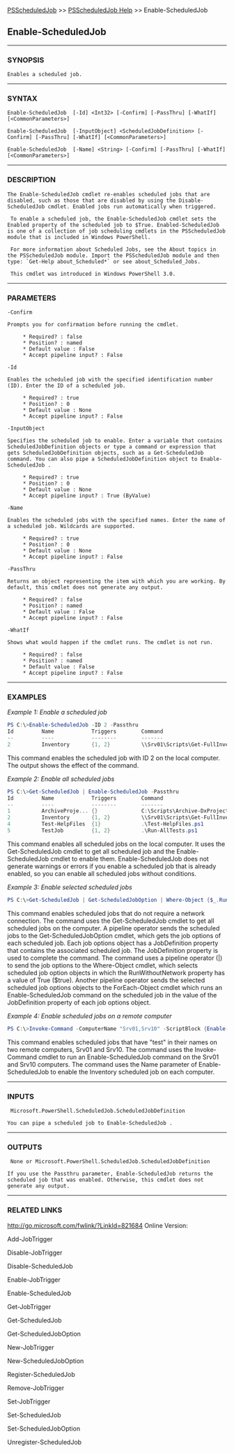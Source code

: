 [PSScheduledJob](../ReadMe.md) >> [PSScheduledJob Help](./PSScheduledJob_Help.md) >> Enable-ScheduledJob

## Enable-ScheduledJob ##



 --- 

 

 ### SYNOPSIS ### 

    Enables a scheduled job.

 --- 

 

 ### SYNTAX ### 

    Enable-ScheduledJob  [-Id] <Int32> [-Confirm] [-PassThru] [-WhatIf] [<CommonParameters>] 

    Enable-ScheduledJob  [-InputObject] <ScheduledJobDefinition> [-Confirm] [-PassThru] [-WhatIf] [<CommonParameters>] 

    Enable-ScheduledJob  [-Name] <String> [-Confirm] [-PassThru] [-WhatIf] [<CommonParameters>] 



 --- 

 


 ### DESCRIPTION ### 

    The Enable-ScheduledJob cmdlet re-enables scheduled jobs that are disabled, such as those that are disabled by using the Disable-ScheduledJob cmdlet. Enabled jobs run automatically when triggered.

     To enable a scheduled job, the Enable-ScheduledJob cmdlet sets the Enabled property of the scheduled job to $True. Enabled-ScheduledJob is one of a collection of job scheduling cmdlets in the PSScheduledJob module that is included in Windows PowerShell.

     For more information about Scheduled Jobs, see the About topics in the PSScheduledJob module. Import the PSScheduledJob module and then type: `Get-Help about_Scheduled*` or see about_Scheduled_Jobs.

     This cmdlet was introduced in Windows PowerShell 3.0.

 --- 

 


 ### PARAMETERS ### 

 
  `-Confirm` <SwitchParameter> 

    Prompts you for confirmation before running the cmdlet.

         * Required? : false 
         * Position? : named 
         * Default value : False 
         * Accept pipeline input? : False 


  `-Id` <Int32> 

    Enables the scheduled job with the specified identification number (ID). Enter the ID of a scheduled job.

         * Required? : true 
         * Position? : 0 
         * Default value : None 
         * Accept pipeline input? : False 


  `-InputObject` <ScheduledJobDefinition> 

    Specifies the scheduled job to enable. Enter a variable that contains ScheduledJobDefinition objects or type a command or expression that gets ScheduledJobDefinition objects, such as a Get-ScheduledJob command. You can also pipe a ScheduledJobDefinition object to Enable-ScheduledJob .

         * Required? : true 
         * Position? : 0 
         * Default value : None 
         * Accept pipeline input? : True (ByValue) 


  `-Name` <String> 

    Enables the scheduled jobs with the specified names. Enter the name of a scheduled job. Wildcards are supported.

         * Required? : true 
         * Position? : 0 
         * Default value : None 
         * Accept pipeline input? : False 


  `-PassThru` <SwitchParameter> 

    Returns an object representing the item with which you are working. By default, this cmdlet does not generate any output.

         * Required? : false 
         * Position? : named 
         * Default value : False 
         * Accept pipeline input? : False 


  `-WhatIf` <SwitchParameter> 

    Shows what would happen if the cmdlet runs. The cmdlet is not run.

         * Required? : false 
         * Position? : named 
         * Default value : False 
         * Accept pipeline input? : False 



 --- 

 


 ### EXAMPLES ### 

 *Example 1: Enable a scheduled job*

```PowerShell
PS C:\>Enable-ScheduledJob -ID 2 -Passthru
Id         Name            Triggers        Command                                  Enabled
--         ----            --------        -------                                  -------
2          Inventory       {1, 2}          \\Srv01\Scripts\Get-FullInventory.ps1    True
```

This command enables the scheduled job with ID 2 on the local computer. The output shows the effect of the command.

*Example 2: Enable all scheduled jobs*

```PowerShell
PS C:\>Get-ScheduledJob | Enable-ScheduledJob -Passthru
Id         Name            Triggers        Command                                  Enabled
--         ----            --------        -------                                  -------
1          ArchiveProje... {}              C:\Scripts\Archive-DxProjects.ps1        True
2          Inventory       {1, 2}          \\Srv01\Scripts\Get-FullInventory.ps1    True
4          Test-HelpFiles  {1}             .\Test-HelpFiles.ps1                     True
5          TestJob         {1, 2}          .\Run-AllTests.ps1                       True
```

This command enables all scheduled jobs on the local computer. It uses the Get-ScheduledJob cmdlet to get all scheduled job and the Enable-ScheduledJob cmdlet to enable them. Enable-ScheduledJob does not generate warnings or errors if you enable a scheduled job that is already enabled, so you can enable all scheduled jobs without conditions.

*Example 3: Enable selected scheduled jobs*

```PowerShell
PS C:\>Get-ScheduledJob | Get-ScheduledJobOption | Where-Object {$_.RunWithoutNetwork} | ForEach-Object {Enable-ScheduledJob -InputObject $_.JobDefinition}
```

This command enables scheduled jobs that do not require a network connection.
 The command uses the Get-ScheduledJob cmdlet to get all scheduled jobs on the computer. A pipeline operator sends the scheduled jobs to the Get-ScheduledJobOption cmdlet, which gets the job options of each scheduled job. Each job options object has a JobDefinition property that contains the associated scheduled job. The JobDefinition property is used to complete the command.
 The command uses a pipeline operator (|) to send the job options to the Where-Object cmdlet, which selects scheduled job option objects in which the RunWithoutNetwork property has a value of True ($true). Another pipeline operator sends the selected scheduled job options objects to the ForEach-Object cmdlet which runs an Enable-ScheduledJob command on the scheduled job in the value of the JobDefinition property of each job options object. 

*Example 4: Enable scheduled jobs on a remote computer*

```PowerShell
PS C:\>Invoke-Command -ComputerName "Srv01,Srv10" -ScriptBlock {Enable-ScheduledJob -Name "Inventory"}
```

This command enables scheduled jobs that have "test" in their names on two remote computers, Srv01 and Srv10.
 The command uses the Invoke-Command cmdlet to run an Enable-ScheduledJob command on the Srv01 and Srv10 computers. The command uses the Name parameter of Enable-ScheduledJob to enable the Inventory scheduled job on each computer. 



 --- 

 


 ### INPUTS ### 

     Microsoft.PowerShell.ScheduledJob.ScheduledJobDefinition 

    You can pipe a scheduled job to Enable-ScheduledJob . 



 --- 

 


 ### OUTPUTS ### 

     None or Microsoft.PowerShell.ScheduledJob.ScheduledJobDefinition 

    If you use the Passthru parameter, Enable-ScheduledJob returns the scheduled job that was enabled. Otherwise, this cmdlet does not generate any output. 



 --- 

 


 ### RELATED LINKS ### 

 http://go.microsoft.com/fwlink/?LinkId=821684  Online Version: 

  Add-JobTrigger 

  Disable-JobTrigger 

  Disable-ScheduledJob 

  Enable-JobTrigger 

  Enable-ScheduledJob 

  Get-JobTrigger 

  Get-ScheduledJob 

  Get-ScheduledJobOption 

  New-JobTrigger 

  New-ScheduledJobOption 

  Register-ScheduledJob 

  Remove-JobTrigger 

  Set-JobTrigger 

  Set-ScheduledJob 

  Set-ScheduledJobOption 

  Unregister-ScheduledJob 

